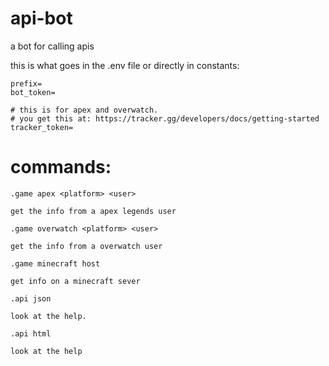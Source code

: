 # api-bot
a bot for calling apis

this is what goes in the .env file or directly in constants:

```
prefix=
bot_token=

# this is for apex and overwatch.
# you get this at: https://tracker.gg/developers/docs/getting-started
tracker_token=
```

# commands:
`.game apex <platform> <user>`

    get the info from a apex legends user
  
`.game overwatch <platform> <user>`

    get the info from a overwatch user
  
`.game minecraft host`

    get info on a minecraft sever

`.api json`

    look at the help.
  
`.api html`

    look at the help
